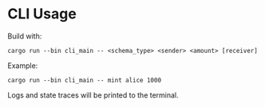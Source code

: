 
# CLI Usage

Build with:

```
cargo run --bin cli_main -- <schema_type> <sender> <amount> [receiver]
```

Example:

```
cargo run --bin cli_main -- mint alice 1000
```

Logs and state traces will be printed to the terminal.
